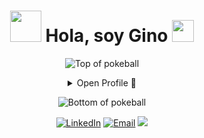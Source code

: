 ## 
<h1 align="center"><picture><img src = "https://github.com/7oSkaaa/7oSkaaa/blob/main/Images/about_me.gif?raw=true" width = 50px></picture> Hola, soy Gino <img src="https://media.giphy.com/media/hvRJCLFzcasrR4ia7z/giphy.gif" width="35"></h1>

<div align="center">

![Top of pokeball](https://user-images.githubusercontent.com/44261381/209363264-ac854d3c-2cc2-44c4-928e-8a08d1013f46.png)<details>
<summary>Open Profile 👤</summary>

<details>
<summary>About Me 📝 </summary>
  <h3>🌱Un nuevo comienzo</h3>
  <div align="left">

Tras casi 10 años dedicado a mi familia y a diversos emprendimientos, decidí retomar mi vida profesional y asumir el desafío de ser desarrollador de software. Actualmente estoy completando un bootcamp Full Stack en Henry, donde me he especializado en Back-End con Node.js, NestJS y TypeScript.

PD: Uso Spanglish, intencionalmente c:
  </div>
</details>
<details>
<summary>Technologies 💻</summary>
  <div style="display: flex; flex-wrap: wrap; justify-content: space-evenly;">
<h3>Frontend</h3>
<table>
  <tr>
    <td><img src="https://img.shields.io/badge/React-20232A?style=for-the-badge&logo=react&logoColor=61DAFB" alt="React" /></td>
    <td><img src="https://img.shields.io/badge/JavaScript-F7DF1E?style=for-the-badge&logo=javascript&logoColor=black" alt="JavaScript" /></td>
    <td><img src="https://img.shields.io/badge/TypeScript-3178C6?style=for-the-badge&logo=typescript&logoColor=white" alt="TypeScript" /></td>
  </tr>
</table>

<h3>Backend</h3>
<table>
  <tr>
    <td><img src="https://img.shields.io/badge/Node.js-339933?style=for-the-badge&logo=node.js&logoColor=white" alt="Node.js" /></td>
    <td><img src="https://img.shields.io/badge/Express-000000?style=for-the-badge&logo=express&logoColor=white" alt="Express" /></td>
    <td><img src="https://img.shields.io/badge/NestJS-E0234E?style=for-the-badge&logo=nestjs&logoColor=white" alt="NestJS" /></td>
  </tr>
</table>

<h3>Bases de Datos</h3>
<table>
  <tr>
    <td><img src="https://img.shields.io/badge/PostgreSQL-336791?style=for-the-badge&logo=postgresql&logoColor=white" alt="PostgreSQL" /></td>
    <td><img src="https://img.shields.io/badge/MongoDB-47A248?style=for-the-badge&logo=mongodb&logoColor=white" alt="MongoDB" /></td>
  </tr>
</table>

<h3>Otros</h3>
<table>
  <tr>
    <td><img src="https://img.shields.io/badge/Git-F05032?style=for-the-badge&logo=git&logoColor=white" alt="Git" /></td>
    <td><img src="https://img.shields.io/badge/TypeORM-FF0000?style=for-the-badge&logo=typeorm&logoColor=white" alt="TypeORM" /></td>
    <td><img src="https://img.shields.io/badge/Nodemailer-34A853?style=for-the-badge&logo=nodemailer&logoColor=white" alt="Nodemailer" /></td>
    <td><img src="https://img.shields.io/badge/Figma-FF7262?style=for-the-badge&logo=figma&logoColor=white" alt="Figma" /></td>
  </tr>
</table>
</div>


</details>
<details>
  <summary>GitHub Stats 📊</summary>
  <p align='center'>
  <img align="center" src="https://github-readme-stats.vercel.app/api?username=Gino-PE&show_icons=true&title_color=fff&icon_color=79ff97&text_color=efefef&bg_color=24292e" alt="Brijesh Dhanani's Github Stats">
</p>
</details>
<details>
  <summary>Quotes 💬</summary>
  <br>
  <blockquote>
    A bug is never just a mistake. It represents something bigger. An error of thinking. That makes you who you are.” <br>
    <strong>Mr. Robot - Elliot Alderson</strong>
  </blockquote>
  <br>
  <blockquote>
    "Failure is simply the opportunity to begin again, this time more intelligently."
    <br>
    <strong>Henry Ford</strong>
    <br>
  </blockquote>
</details>

</details>

![Bottom of pokeball](https://user-images.githubusercontent.com/44261381/209363271-905d2a5e-8a18-44c0-a450-45dddd4d5036.png)
</div>

  
<div align=center>
<a href="https://www.linkedin.com/in/gino-pacheco-espinoza-73240471/" target="_blank"><img src="https://img.shields.io/static/v1?style=for-the-badge&message=LinkedIn&color=0A66C2&logo=Linkedin&logoColor=FFFFFF&label=" alt="LinkedIn" /></a>
<a href="mailto:gino.pacheco@gmail.com?subject=Hi%20Gino%20,%20nice%20to%20meet%20you!" target="_blank"><img alt="Email" src="https://img.shields.io/static/v1?style=for-the-badge&message=Gmail&color=EA4335&logo=Gmail&logoColor=FFFFFF&label=" /></a>
<a href="https://wa.me/+56949330097"><img src="https://img.shields.io/static/v1?style=for-the-badge&message=Whatsapp&color=25D366&logo=Whatsapp&logoColor=white&label"/></a>
</div>
